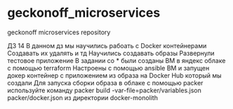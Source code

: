 # geckonoff_microservices
geckonoff microservices repository

ДЗ 14
В данном дз мы научились рабоать с Docker контейнерами
Создавать их удалять и тд
Научились создавать образы
Развернули тестовое приложение
В задании со * были созданы ВМ в яндекс облаке с помощью terraform 
Настроены с помощью ansible ВМ и запущен докер контейнер с приложением из образа на Docker Hub который мы создали
Для запуска сборки образа в облаке с помощью packer используйте команду
packer build -var-file=packer/variables.json  packer/docker.json
из директории docker-monolith
